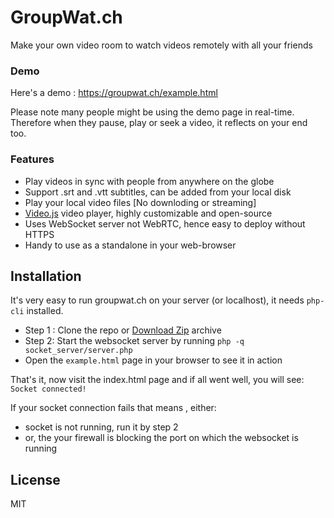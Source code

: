 # GroupWat.ch
Make your own video room to watch videos remotely with all your friends
### Demo
Here's a demo : <https://groupwat.ch/example.html>

Please note many people might be using the demo page in real-time. Therefore when they pause, play or seek a video, it reflects on your end too.

### Features

- Play videos  in sync with people from anywhere on the globe
- Support .srt and .vtt subtitles, can be added from your local disk
- Play your local video files [No downloding or streaming]
- [Video.js](https://github.com/videojs/video.js) video player, highly customizable and open-source 
- Uses WebSocket server  not WebRTC, hence easy to deploy without HTTPS
- Handy to use as a standalone in your web-browser

## Installation
It's very easy to run groupwat.ch on your server (or localhost), it needs `php-cli` installed.

- Step 1 : Clone the repo or [Download Zip](https://github.com/hack4mer/groupwat.ch/archive/master.zip) archive
- Step 2: Start the websocket server by running `php -q socket_server/server.php`
- Open the `example.html` page in your browser to see it in action

That's it, now visit the index.html page and if all went well, you will see: 
`Socket connected!` 

If your socket connection fails that means , either:
- socket is not running, run it by step 2
- or, the your firewall is blocking the port on which the websocket is running

License
----

MIT